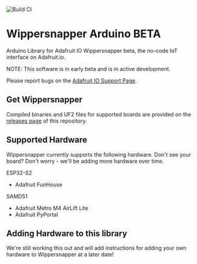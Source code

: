![Build CI](https://github.com/adafruit/Adafruit_Wippersnapper_Arduino/actions/workflows/githubci.yml/badge.svg)

# Wippersnapper Arduino BETA
Arduino Library for Adafruit IO Wippersnapper beta, the no-code IoT interface on Adafruit.io.

NOTE: This software is in early beta and is in active development.

Please report bugs on the [Adafruit IO Support Page](https://io.adafruit.com/support).

## Get Wippersnapper
Compiled binaries and UF2 files for supported boards are provided on the [releases page](https://github.com/adafruit/Adafruit_Wippersnapper_Arduino/releases) of this repository.

## Supported Hardware
Wippersnapper currently supports the following hardware. Don't see your board? Don't worry - we'll be adding more hardware over time.

ESP32-S2
* Adafruit FunHouse

SAMD51
* Adafruit Metro M4 AirLift Lite
* Adafruit PyPortal

## Adding Hardware to this library
We're still working this out and will add instructions for adding your own hardware to Wippersnapper at a later date!